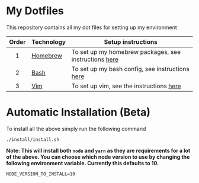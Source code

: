 # My Dotfiles

This repository contains all my dot files for setting up my environment

| Order | Technology | Setup instructions |
| :---: | ---------- | -------------------|
| 1 | [Homebrew](https://brew.sh/) | To set up my homebrew packages, see instructions [here](./homebrew/README.md) |
| 2 | [Bash](https://www.gnu.org/software/bash/) | To set up my bash config, see instructions [here](./bash/README.md) |
| 3 | [Vim](https://www.vim.org/) | To set up vim, see the instructions [here](./.vim/README.md) |

# Automatic Installation (Beta)
To install all the above simply run the following command

~~~
./install/install.sh
~~~

**Note: This will install both `node` and `yarn` as they are requirements for a lot of the above.
You can choose which node version to use by changing the following environment variable.
Currently this defaults to 10.**


~~~
NODE_VERSION_TO_INSTALL=10
~~~
